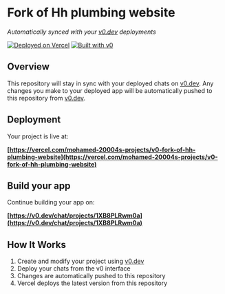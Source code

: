 # Fork of Hh plumbing website

*Automatically synced with your [v0.dev](https://v0.dev) deployments*

[![Deployed on Vercel](https://img.shields.io/badge/Deployed%20on-Vercel-black?style=for-the-badge&logo=vercel)](https://vercel.com/mohamed-20004s-projects/v0-fork-of-hh-plumbing-website)
[![Built with v0](https://img.shields.io/badge/Built%20with-v0.dev-black?style=for-the-badge)](https://v0.dev/chat/projects/1XB8PLRwm0a)

## Overview

This repository will stay in sync with your deployed chats on [v0.dev](https://v0.dev).
Any changes you make to your deployed app will be automatically pushed to this repository from [v0.dev](https://v0.dev).

## Deployment

Your project is live at:

**[https://vercel.com/mohamed-20004s-projects/v0-fork-of-hh-plumbing-website](https://vercel.com/mohamed-20004s-projects/v0-fork-of-hh-plumbing-website)**

## Build your app

Continue building your app on:

**[https://v0.dev/chat/projects/1XB8PLRwm0a](https://v0.dev/chat/projects/1XB8PLRwm0a)**

## How It Works

1. Create and modify your project using [v0.dev](https://v0.dev)
2. Deploy your chats from the v0 interface
3. Changes are automatically pushed to this repository
4. Vercel deploys the latest version from this repository
